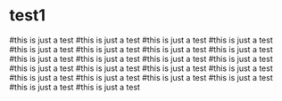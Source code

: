 # test1
#this is just a test 
#this is just a test 
#this is just a test 
#this is just a test 
#this is just a test 
#this is just a test 
#this is just a test 
#this is just a test 
#this is just a test 
#this is just a test 
#this is just a test 
#this is just a test 
#this is just a test 
#this is just a test 
#this is just a test 
#this is just a test 
#this is just a test 
#this is just a test 
#this is just a test 
#this is just a test 
#this is just a test 
#this is just a test 
